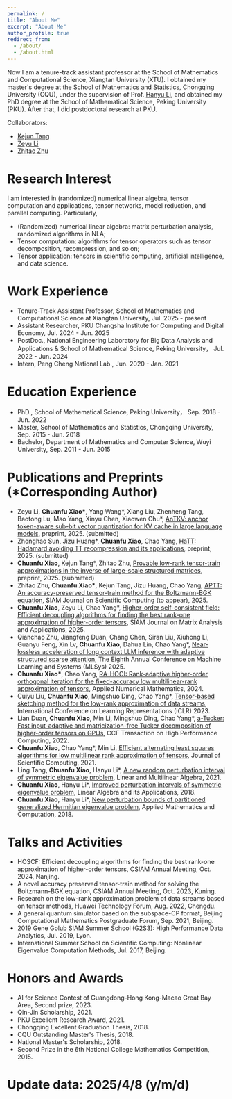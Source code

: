 ```yaml
---
permalink: /
title: "About Me"
excerpt: "About Me"
author_profile: true
redirect_from: 
  - /about/
  - /about.html
---
```


Now I am a tenure-track assistant professor at the School of Mathematics and Computational Science, Xiangtan University (XTU). I obtained my master's degree at the School of Mathematics and Statistics, Chongqing University (CQU), under the supervision of Prof. [Hanyu Li](https://faculty.cqu.edu.cn/HanyuLi/zh_CN/index.htm), and obtained my PhD degree at the School of Mathematical Science, Peking University (PKU). After that, I did postdoctoral research at PKU.

Collaborators:
* [Kejun Tang](https://www.tangkejun.com/)
* [Zeyu Li](https://zeyuli.cn/)
* [Zhitao Zhu](https://www.researchgate.net/profile/Zhitao-Zhu)

Research Interest
======
I am interested in (randomized) numerical linear algebra, tensor computation and applications, tensor networks, model reduction, and parallel computing. Particularly,
* (Randomized) numerical linear algebra: matrix perturbation analysis, randomized algorithms in NLA;
* Tensor computation: algorithms for tensor operators such as tensor decomposition, recompression, and so on;
* Tensor application: tensors in scientific computing, artificial intelligence, and data science.

Work Experience
======
* Tenure-Track Assistant Professor, School of Mathematics and Computational Science at Xiangtan University, Jul. 2025 - present
* Assistant Researcher, PKU Changsha Institute for Computing and Digital Economy, Jul. 2024 - Jun. 2025
* PostDoc., National Engineering Laboratory for Big Data Analysis and Applications & School of Mathematical Science, Peking University， Jul. 2022 - Jun. 2024
* Intern, Peng Cheng National Lab., Jun. 2020 - Jan. 2021

Education Experience
======
* PhD., School of Mathematical Science, Peking University， Sep. 2018 - Jun. 2022
* Master, School of Mathematics and Statistics, Chongqing University, Sep. 2015 - Jun. 2018
* Bachelor, Department of Mathematics and Computer Science, Wuyi University, Sep. 2011 - Jun. 2015

Publications and Preprints (\*Corresponding Author)
======
* Zeyu Li, **Chuanfu Xiao\***, Yang Wang\*, Xiang Liu, Zhenheng Tang, Baotong Lu, Mao Yang, Xinyu Chen, Xiaowen Chu\*, [AnTKV: anchor token-aware sub-bit vector quantization for KV cache in large language models](https://arxiv.org/abs/2506.19505), preprint, 2025. (submitted)
* Zhonghao Sun, Jizu Huang\*, **Chuanfu Xiao**, Chao Yang, [HaTT: Hadamard avoiding TT recompression and its applications](https://arxiv.org/abs/2410.04385), preprint, 2025. (submitted)
* **Chuanfu Xiao**, Kejun Tang\*, Zhitao Zhu, [Provable low-rank tensor-train approximations in the inverse of large-scale structured matrices](https://arxiv.org/abs/2501.07210), preprint, 2025. (submitted)
* Zhitao Zhu, **Chuanfu Xiao\***, Kejun Tang, Jizu Huang, Chao Yang, [APTT: An accuracy-preserved tensor-train method for the Boltzmann-BGK equation](https://arxiv.org/abs/2405.12524), SIAM Journal on Scientific Computing (to appear), 2025.
* **Chuanfu Xiao**, Zeyu Li, Chao Yang\*, [Higher-order self-consistent field: Efficient decoupling algorithms for finding the best rank-one approximation of higher-order tensors](https://epubs.siam.org/doi/10.1137/24M1642688), SIAM Journal on Matrix Analysis and Applications, 2025.
* Qianchao Zhu, Jiangfeng Duan, Chang Chen, Siran Liu, Xiuhong Li, Guanyu Feng, Xin Lv, **Chuanfu Xiao**, Dahua Lin, Chao Yang\*, [Near-lossless acceleration of long context LLM inference with adaptive structured sparse attention](https://arxiv.org/abs/2406.15486), The Eighth Annual Conference on Machine Learning and Systems (MLSys) 2025.
* **Chuanfu Xiao\***, Chao Yang, [RA-HOOI: Rank-adaptive higher-order orthogonal iteration for the fixed-accuracy low multilinear-rank approximation of tensors](https://www.sciencedirect.com/science/article/abs/pii/S0168927424000539), Applied Numerical Mathematics, 2024.
* Cuiyu Liu, **Chuanfu Xiao**, Mingshuo Ding, Chao Yang\*, [Tensor-based sketching method for the low-rank approximation of data streams](https://arxiv.org/abs/2209.14637), International Conference on Learning Representations (ICLR) 2023.
* Lian Duan, **Chuanfu Xiao**, Min Li, Mingshuo Ding, Chao Yang\*, [a-Tucker: Fast input-adaptive and matricization-free Tucker decomposition of higher-order tensors on GPUs](https://link.springer.com/article/10.1007/s42514-022-00119-7), CCF Transaction on High Performance Computing, 2022.
* **Chuanfu Xiao**, Chao Yang\*, Min Li, [Efficient alternating least squares algorithms for low multilinear rank approximation of tensors](https://link.springer.com/article/10.1007/s10915-021-01493-0), Journal of Scientific Computing, 2021.
* Ling Tang, **Chuanfu Xiao**, Hanyu Li\*, [A new random perturbation interval of symmetric eigenvalue problem](https://www.tandfonline.com/doi/full/10.1080/03081087.2019.1590301), Linear and Multilinear Algebra, 2021.
* **Chuanfu Xiao**, Hanyu Li\*, [Improved perturbation intervals of symmetric eigenvalue problem](https://www.sciencedirect.com/science/article/pii/S0024379517306547), Linear Algebra and its Applications, 2018.
* **Chuanfu Xiao**, Hanyu Li\*, [New perturbation bounds of partitioned generalized Hermitian eigenvalue problem](https://www.sciencedirect.com/science/article/abs/pii/S0096300317307725), Applied Mathematics and Computation, 2018.

Talks and Activities
======
* HOSCF: Efficient decoupling algorithms for finding the best rank-one approximation of higher-order tensors, CSIAM Annual Meeting, Oct. 2024, Nanjing.
* A novel accuracy preserved tensor-train method for solving the Boltzmann-BGK equation, CSIAM Annual Meeting, Oct. 2023, Kuning.
* Research on the low-rank approximation problem of data streams based on tensor methods, Huawei Technology Forum, Aug. 2022, Chengdu.
* A general quantum simulator based on the subspace-CP format, Beijing Computational Mathematics Postgraduate Forum, Sep. 2021, Beijing.
* 2019 Gene Golub SIAM Summer School (G2S3): High Performance Data Analytics, Jul. 2019, Lyon.
* International Summer School on Scientific Computing: Nonlinear Eigenvalue Computation Methods, Jul. 2017, Beijing.

Honors and Awards
======
* AI for Science Contest of Guangdong-Hong Kong-Macao Great Bay Area, Second prize, 2023.
* Qin-Jin Scholarship, 2021.
* PKU Excellent Research Award, 2021.
* Chongqing Excellent Graduation Thesis, 2018.
* CQU Outstanding Master's Thesis, 2018.
* National Master's Scholarship, 2018.
* Second Prize in the 6th National College Mathematics Competition, 2015.

Update data: 2025/4/8 (y/m/d)
======
<script type="text/javascript" id="clustrmaps" src="//clustrmaps.com/map_v2.js?d=SrYLVH-Fhq23zcr6sC0kd4-qhTDIKjW_SESl4xa2vbU&cl=ffffff&w=a"></script>
